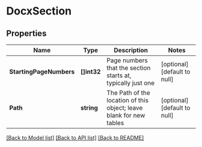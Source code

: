# DocxSection

## Properties
Name | Type | Description | Notes
------------ | ------------- | ------------- | -------------
**StartingPageNumbers** | **[]int32** | Page numbers that the section starts at, typically just one | [optional] [default to null]
**Path** | **string** | The Path of the location of this object; leave blank for new tables | [optional] [default to null]

[[Back to Model list]](../README.md#documentation-for-models) [[Back to API list]](../README.md#documentation-for-api-endpoints) [[Back to README]](../README.md)


